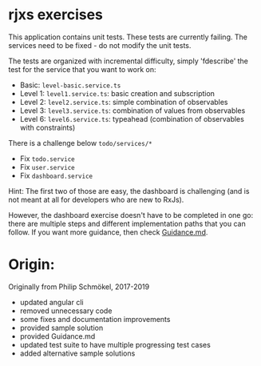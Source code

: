 
# rjxs exercises

This application contains unit tests. These tests are currently failing. 
The services need to be fixed - do not modify the unit tests.

The tests are organized with incremental difficulty, 
simply 'fdescribe' the test for the service that you want to work on:

* Basic: `level-basic.service.ts`
* Level 1: `level1.service.ts`: basic creation and subscription
* Level 2: `level2.service.ts`: simple combination of observables
* Level 3: `level3.service.ts`: combination of values from observables
* Level 6: `level6.service.ts`: typeahead (combination of observables with constraints)

There is a challenge below `todo/services/*`
  * Fix `todo.service`
  * Fix `user.service`
  * Fix `dashboard.service`

Hint: The first two of those are easy, the dashboard is challenging 
(and is not meant at all for developers who are new to RxJs).

However, the dashboard exercise doesn't have to be completed in
one go: there are multiple steps and different implementation
paths that you can follow. If you want more guidance, then
check [Guidance.md](./Guidance.md).

# Origin:

Originally from Philip Schmökel, 2017-2019

* updated angular cli
* removed unnecessary code
* some fixes and documentation improvements
* provided sample solution
* provided Guidance.md
* updated test suite to have multiple progressing test cases 
* added alternative sample solutions

